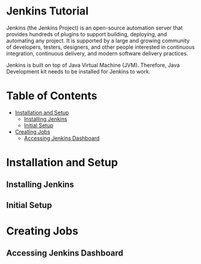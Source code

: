 # Jenkins Tutorial

Jenkins (the Jenkins Project) is an open-source automation server that provides hundreds of plugins to support building, deploying, and automating any project. It is supported by a large and growing community of developers, testers, designers, and other people interested in continuous integration, continuous delivery, and modern software delivery practices.

Jenkins is built on top of Java Virtual Machine (JVM). Therefore, Java Development kit needs to be installed for Jenkins to work.

# Table of Contents
* [Installation and Setup](#installation-and-setup)
    * [Installing Jenkins](#installing-jenkins)
    * [Initial Setup](#initial-setup)
* [Creating Jobs](#creating-jobs)
    * [Accessing Jenkins Dashboard](#accessing-jenkins-dashboard)


# Installation and Setup

## Installing Jenkins

## Initial Setup

# Creating Jobs

## Accessing Jenkins Dashboard
